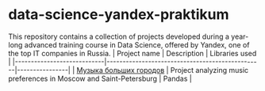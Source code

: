 # data-science-yandex-praktikum
This repository contains a collection of projects developed during a year-long advanced training course in Data Science, offered by Yandex, one of the top IT companies in Russia.
| Project name               | Description                                     | Libraries used |
|----------------------------|-------------------------------------------------|----------------|
| [Музыка больших городов](https://github.com/boblaros/data-science-yandex-praktikum/tree/17123f819e1ea69b419044d8577d9e000622441d/music-preferences-analysis) | Project analyzing music preferences in Moscow and Saint-Petersburg | Pandas |

